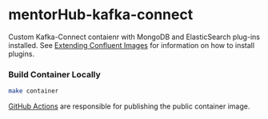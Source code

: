 # mentorHub-kafka-connect

Custom Kafka-Connect contaienr with MongoDB and ElasticSearch plug-ins installed. See [Extending Confluent Images](https://docs.confluent.io/platform/current/installation/docker/development.html#extending-images) for information on how to install plugins. 

### Build Container Locally
```sh
make container
```

[GitHub Actions](./.github/workflows/docker-push.yml) are responsible for publishing the public container image.

